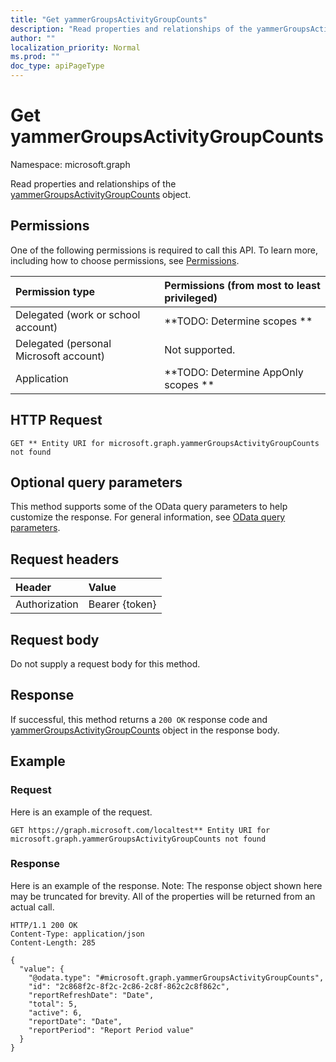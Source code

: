 ```yaml
---
title: "Get yammerGroupsActivityGroupCounts"
description: "Read properties and relationships of the yammerGroupsActivityGroupCounts object."
author: ""
localization_priority: Normal
ms.prod: ""
doc_type: apiPageType
---
```


# Get yammerGroupsActivityGroupCounts

Namespace: microsoft.graph

Read properties and relationships of the [yammerGroupsActivityGroupCounts](../resources/yammergroupsactivitygroupcounts.md) object.

## Permissions
One of the following permissions is required to call this API. To learn more, including how to choose permissions, see [Permissions](/concepts/permissions-reference.md).

|Permission type|Permissions (from most to least privileged)|
|:---|:---|
|Delegated (work or school account)|**TODO: Determine scopes **|
|Delegated (personal Microsoft account)|Not supported.|
|Application|**TODO: Determine AppOnly scopes **|

## HTTP Request
<!-- {
  "blockType": "ignored"
}
-->
``` http
GET ** Entity URI for microsoft.graph.yammerGroupsActivityGroupCounts not found
```

## Optional query parameters
This method supports some of the OData query parameters to help customize the response. For general information, see [OData query parameters](/graph/query-parameters).

## Request headers
|Header|Value|
|:---|:---|
|Authorization|Bearer {token}|

## Request body
Do not supply a request body for this method.

## Response
If successful, this method returns a `200 OK` response code and [yammerGroupsActivityGroupCounts](../resources/yammergroupsactivitygroupcounts.md) object in the response body.

## Example

### Request
Here is an example of the request.
<!-- {
  "blockType": "request",
  "name": "get_yammergroupsactivitygroupcounts"
}
-->
``` http
GET https://graph.microsoft.com/localtest** Entity URI for microsoft.graph.yammerGroupsActivityGroupCounts not found
```

### Response
Here is an example of the response. Note: The response object shown here may be truncated for brevity. All of the properties will be returned from an actual call.
<!-- {
  "blockType": "response",
  "truncated": true,
  "@odata.type": "microsoft.graph.yammerGroupsActivityGroupCounts"
}
-->
``` http
HTTP/1.1 200 OK
Content-Type: application/json
Content-Length: 285

{
  "value": {
    "@odata.type": "#microsoft.graph.yammerGroupsActivityGroupCounts",
    "id": "2c868f2c-8f2c-2c86-2c8f-862c2c8f862c",
    "reportRefreshDate": "Date",
    "total": 5,
    "active": 6,
    "reportDate": "Date",
    "reportPeriod": "Report Period value"
  }
}
```

